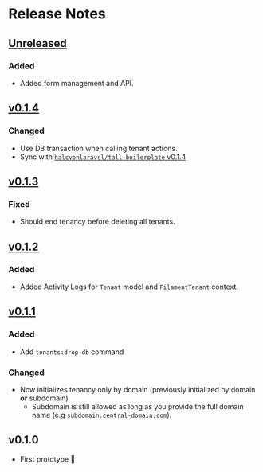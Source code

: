 # Release Notes

## [Unreleased](https://bitbucket.org/halcyonlaravel/saas-boilerplate/branches/compare/master%0Dv0.1.4)

### Added

- Added form management and API.

## [v0.1.4](https://bitbucket.org/halcyonlaravel/saas-boilerplate/branches/compare/v0.1.4%0Dv0.1.3)

### Changed

- Use DB transaction when calling tenant actions.
- Sync with [`halcyonlaravel/tall-boilerplate` v0.1.4](https://bitbucket.org/halcyonlaravel/tall-boilerplate/src/v0.1.4/)

## [v0.1.3](https://bitbucket.org/halcyonlaravel/saas-boilerplate/branches/compare/v0.1.3%0Dv0.1.2)

### Fixed

- Should end tenancy before deleting all tenants.

## [v0.1.2](https://bitbucket.org/halcyonlaravel/saas-boilerplate/branches/compare/v0.1.2%0Dv0.1.1)

### Added

- Added Activity Logs for `Tenant` model and `FilamentTenant` context.

## [v0.1.1](https://bitbucket.org/halcyonlaravel/saas-boilerplate/branches/compare/v0.1.1%0Dv0.1.0)

### Added

- Add `tenants:drop-db` command

### Changed

- Now initializes tenancy only by domain (previously initialized by domain **or** subdomain)
    - Subdomain is still allowed as long as you provide the full domain name (e.g `subdomain.central-domain.com`).

## v0.1.0

- First prototype 🎉

